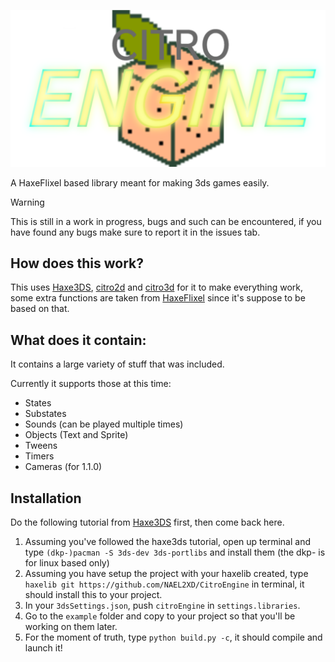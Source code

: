 <p align="center">
  <a href="https://github.com/NAEL2XD/Haxe3DS">
    <img src="logo.png" alt="Haxe3DS" width="600">
  </a>
</p>

A HaxeFlixel based library meant for making 3ds games easily.

> [!WARNING] 
> This is still in a work in progress, bugs and such can be encountered, if you have found any bugs make sure to report it in the issues tab.

## How does this work?

This uses [Haxe3DS](https://github.com/NAEL2XD/Haxe3DS), [citro2d](https://github.com/devkitPro/citro2d) and [citro3d](https://github.com/devkitPro/citro3d) for it to make everything work, some extra functions are taken from [HaxeFlixel](https://haxeflixel.com/) since it's suppose to be based on that.

## What does it contain:

It contains a large variety of stuff that was included.

Currently it supports those at this time:
- States
- Substates
- Sounds (can be played multiple times)
- Objects (Text and Sprite)
- Tweens
- Timers
- Cameras (for 1.1.0)

## Installation

Do the following tutorial from [Haxe3DS](https://github.com/NAEL2XD/Haxe3DS#installation) first, then come back here.

1. Assuming you've followed the haxe3ds tutorial, open up terminal and type `(dkp-)pacman -S 3ds-dev 3ds-portlibs` and install them (the dkp- is for linux based only)
2. Assuming you have setup the project with your haxelib created, type `haxelib git https://github.com/NAEL2XD/CitroEngine` in terminal, it should install this to your project.
3. In your `3dsSettings.json`, push `citroEngine` in `settings.libraries`.
4. Go to the `example` folder and copy to your project so that you'll be working on them later.
5. For the moment of truth, type `python build.py -c`, it should compile and launch it!